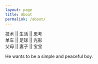 ```yaml
---
layout: page
title: About
permalink: /about/
---
```


技术 || 生活 || 思考  
单车 || 足球 || 光影  
父母 || 妻子 || 宝宝 

He wants to be a simple and peaceful boy.  